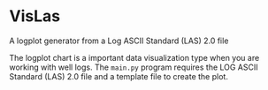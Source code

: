# VisLas

A logplot generator from a Log ASCII Standard (LAS) 2.0 file
  
The logplot chart is a important data visualization type when you are working with well logs. The `main.py` program requires the LOG ASCII Standard (LAS) 2.0 file and a template file to create the plot.   
